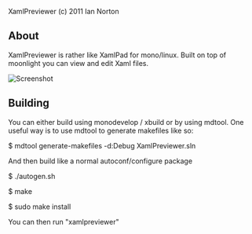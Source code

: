 XamlPreviewer (c) 2011 Ian Norton <inorton-at-gmail>

About
------

XamlPreviewer is rather like XamlPad for mono/linux. Built on top of moonlight you can view and edit Xaml files. 

<img src="https://github.com/inorton/XamlPreviewer/raw/master/screenshots/xpv-0.2.1.png" alt="Screenshot"/>

Building
--------

You can either build using monodevelop / xbuild or by using mdtool. One useful way
is to use mdtool to generate makefiles like so:

$ mdtool generate-makefiles -d:Debug XamlPreviewer.sln

And then build like a normal autoconf/configure package

$ ./autogen.sh

$ make

$ sudo make install

You can then run "xamlpreviewer"
